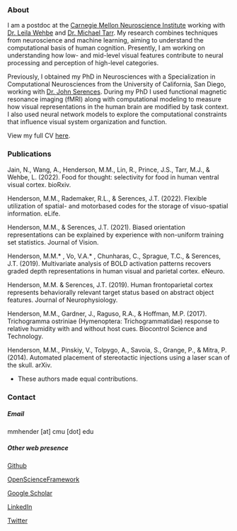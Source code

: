 ### About

I am a postdoc at the [Carnegie Mellon Neuroscience Institute](https://www.cmu.edu/ni/) working with [Dr. Leila Wehbe](https://www.cs.cmu.edu/~lwehbe/) and [Dr. Michael Tarr](https://sites.google.com/andrew.cmu.edu/tarrlab/). My research combines techniques from neuroscience and machine learning, aiming to understand the computational basis of human cognition. Presently, I am working on understanding how low- and mid-level visual features contribute to neural processing and perception of high-level categories.

Previously, I obtained my PhD in Neurosciences with a Specialization in Computational Neurosciences from the University of California, San Diego, working with [Dr. John Serences](https://serenceslab.ucsd.edu/). During my PhD I used functional magnetic resonance imaging (fMRI) along with computational modeling to measure how visual representations in the human brain are modified by task context. I also used neural network models to explore the computational constraints that influence visual system organization and function.

View my full CV [here](CV_MH_2022.pdf).

### Publications

Jain, N., Wang, A., Henderson, M.M., Lin, R., Prince, J.S., Tarr, M.J., & Wehbe, L. (2022). Food for thought:
selectivity for food in human ventral visual cortex. bioRxiv.

Henderson, M.M., Rademaker, R.L., & Serences, J.T. (2022). Flexible utilization of spatial- and motorbased
codes for the storage of visuo-spatial information. eLife.

Henderson, M.M., & Serences, J.T. (2021). Biased orientation representations can be explained by
experience with non-uniform training set statistics. Journal of Vision.

Henderson, M.M.* , Vo, V.A.* , Chunharas, C., Sprague, T.C., & Serences, J.T. (2019). Multivariate analysis of
BOLD activation patterns recovers graded depth representations in human visual and parietal cortex.
eNeuro.

Henderson, M.M. & Serences, J.T. (2019). Human frontoparietal cortex represents behaviorally relevant
target status based on abstract object features. Journal of Neurophysiology.

Henderson, M.M., Gardner, J., Raguso, R.A., & Hoffman, M.P. (2017). Trichogramma ostriniae
(Hymenoptera: Trichogrammatidae) response to relative humidity with and without host cues. Biocontrol
Science and Technology.

Henderson, M.M., Pinskiy, V., Tolpygo, A., Savoia, S., Grange, P., & Mitra, P. (2014). Automated placement
of stereotactic injections using a laser scan of the skull. arXiv.

* These authors made equal contributions.

### Contact

##### Email

mmhender [at] cmu [dot] edu

##### Other web presence

[Github](https://github.com/mmhenderson)

[OpenScienceFramework](https://osf.io/v8b2r/)

[Google Scholar](https://scholar.google.com/citations?user=91bNlCUAAAAJ&hl=en)

[LinkedIn](https://www.linkedin.com/in/margaret-henderson-87ab814b/)

[Twitter](https://twitter.com/maggiehende)
